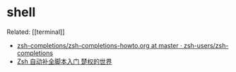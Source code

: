 shell
===

Related: [[terminal]]

- [zsh-completions/zsh-completions-howto.org at master · zsh-users/zsh-completions](https://github.com/zsh-users/zsh-completions/blob/master/zsh-completions-howto.org)
- [Zsh 自动补全脚本入门 楚权的世界](http://chuquan.me/2020/10/02/zsh-completion-tutorial/)
